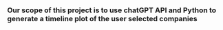 ### Our scope of this project is to use chatGPT API and Python to generate a timeline plot of the user selected companies
